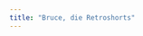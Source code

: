 ```yaml
---
title: "Bruce, die Retroshorts"
---
```


<YouTube id='PL1gv5yv3DoZME1xe5fBEHd0rKPW_xNpF3' playlist />
<PatternDocs pattern='bruce' />
